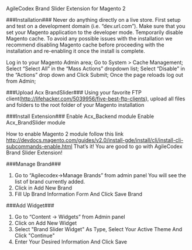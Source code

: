AgileCodex Brand Slider Extension for Magento 2

###Installation###
Never do anything directly on a live store. First setup and test on a development domain (i.e. “dev.url.com”).
Make sure that you set your Magento application to the developer mode.
Temporarily disable Magento cache.
To avoid any possible issues with the installation we recommend disabling Magento cache before proceeding with the installation and re-enabling it once the install is complete.

Log in to your Magento Admin area;
Go to System > Cache Management;
Select “Select All” in the “Mass Actions” dropdown list;
Select “Disable” in the “Actions” drop down and Click Submit;
Once the page reloads log out from Admin;

###Upload Acx BrandSlider###
Using your favorite FTP client(http://lifehacker.com/5039956/five-best-ftp-clients), upload all files and folders to the root folder of your Magento installation

###Install Extension###
Enable Acx_Backend module
Enable Acx_BrandSlider module

How to enable Magento 2 module follow this link http://devdocs.magento.com/guides/v2.0/install-gde/install/cli/install-cli-subcommands-enable.html
That’s it! You are good to go with AgileCodex Brand Slider Extension!

###Manage Brand###
1. Go to “Agilecodex->Manage Brands” from admin panel
	You will see the list of brand currently added.
2. Click in Add New Brand
3. Fill Up Brand Information Form And Click Save Brand

###Add Widget###
1. Go to “Content -> Widgets” from Admin panel
2. Click on Add New Widget
3. Select "Brand Slider Widget" As Type, Select Your Active Theme And Click "Continue"
4. Enter Your Desired Information And Click Save
